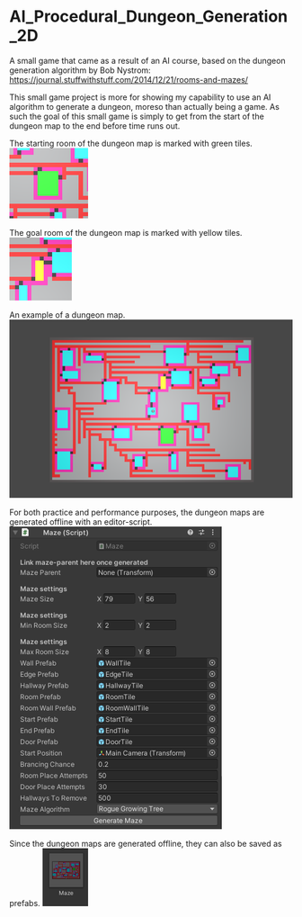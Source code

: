 # AI_Procedural_Dungeon_Generation_2D
 A small game that came as a result of an AI course, based on the dungeon generation algorithm by Bob Nystrom: https://journal.stuffwithstuff.com/2014/12/21/rooms-and-mazes/

This small game project is more for showing my capability to use an AI algorithm to generate a dungeon, moreso than actually being a game. As such the goal of this small game is simply to get from the start of the dungeon map to the end before time runs out.

The starting room of the dungeon map is marked with green tiles.
![Start](/images/maze_example_start.png)

The goal room of the dungeon map is marked with yellow tiles.
![Goal](/images/maze_example_goal.png)

An example of a dungeon map.
![Maze example](/images/maze_example.png)

For both practice and performance purposes, the dungeon maps are generated offline with an editor-script.
![Offline maze generator script](/images/editor_maze_generator.png)

Since the dungeon maps are generated offline, they can also be saved as prefabs.
![Maze prefab example](/images/maze_prefab.png)